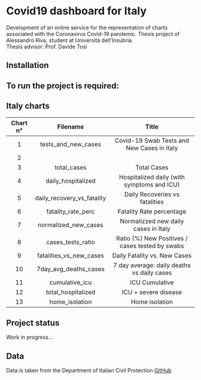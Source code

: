 # Covid19 dashboard for Italy

Development of an online service for the representation of charts associated with the Coronavirus Covid-19 pandemic.
Thesis project of Alessandro Riva, student at Università dell'Insubria.  
Thesis advisor: Prof. Davide Tosi

## Installation

To run the project is required:
-

## Italy charts

| Chart n° | Filename                   | Title                                           |
|:--------:|:--------------------------:|:-----------------------------------------------:|
| 1        | tests_and_new_cases        | Covid-19 Swab Tests and New Cases in Italy      |
| 2        |                            |                                                 |
| 3        | total_cases                | Total Cases                                     |
| 4        | daily_hospitalized         | Hospitalized daily (with symptoms and ICU)      |
| 5        | daily_recovery_vs_fatality | Daily Recoveries vs fatalities                  |
| 6        | fatality_rate_perc         | Fatality Rate percentage                        |
| 7        | normalized_new_cases       | Normalizzed new daily cases in Italy            |
| 8        | cases_tests_ratio          | Ratio (%) New Positives / cases tested by swabs |
| 9        | fatalities_vs_new_cases    | Daily Fatality vs. New Cases                    |
| 10       | 7day_avg_deaths_cases      | 7 day average: daily deaths vs daily cases      |
| 11       | cumulative_icu             | ICU Cumulative                                  |
| 12       | total_hospitalized         | ICU + severe disease                            |
| 13       | home_isolation             | Home isolation                                  |

## Project status

Work in progress...

## Data

Data is taken from the Department of Italian Civil Protection [GitHub](https://github.com/pcm-dpc/COVID-19)
